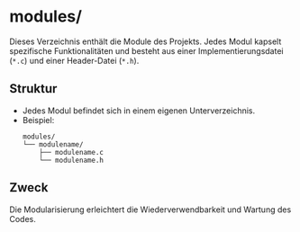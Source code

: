 # modules/

Dieses Verzeichnis enthält die Module des Projekts. Jedes Modul kapselt spezifische Funktionalitäten und besteht aus einer Implementierungsdatei (`*.c`) und einer Header-Datei (`*.h`).

## Struktur
- Jedes Modul befindet sich in einem eigenen Unterverzeichnis.
- Beispiel:
  ```
  modules/
  └── modulename/
      ├── modulename.c
      └── modulename.h
  ```

## Zweck
Die Modularisierung erleichtert die Wiederverwendbarkeit und Wartung des Codes.
